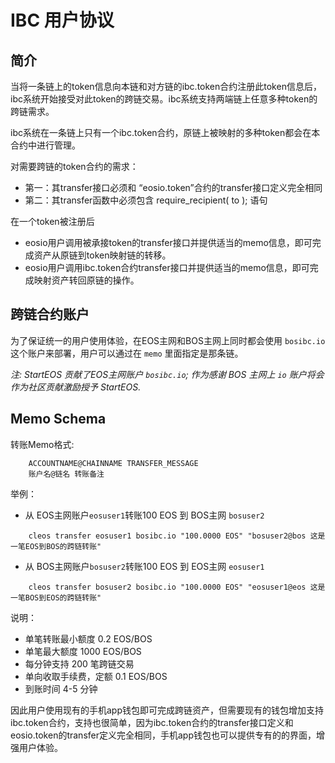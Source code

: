 # IBC 用户协议
## 简介

当将一条链上的token信息向本链和对方链的ibc.token合约注册此token信息后，ibc系统开始接受对此token的跨链交易。ibc系统支持两端链上任意多种token的跨链需求。

ibc系统在一条链上只有一个ibc.token合约，原链上被映射的多种token都会在本合约中进行管理。

对需要跨链的token合约的需求：
- 第一：其transfer接口必须和 “eosio.token”合约的transfer接口定义完全相同
- 第二：其transfer函数中必须包含 require_recipient( to ); 语句

在一个token被注册后
- eosio用户调用被承接token的transfer接口并提供适当的memo信息，即可完成资产从原链到token映射链的转移。
- eosio用户调用ibc.token合约transfer接口并提供适当的memo信息，即可完成映射资产转回原链的操作。

## 跨链合约账户

为了保证统一的用户使用体验，在EOS主网和BOS主网上同时都会使用 `bosibc.io` 这个账户来部署，用户可以通过在 `memo` 里面指定是那条链。

*注: StartEOS 贡献了EOS主网账户 `bosibc.io`; 作为感谢 BOS 主网上 `io` 账户将会作为社区贡献激励授予 StartEOS.*


## Memo Schema 

转账Memo格式:
```
    ACCOUNTNAME@CHAINNAME TRANSFER_MESSAGE
    账户名@链名 转账备注
```

举例：

- 从 EOS主网账户`eosuser1`转账100 EOS 到 BOS主网 `bosuser2`
```
    cleos transfer eosuser1 bosibc.io "100.0000 EOS" "bosuser2@bos 这是一笔EOS到BOS的跨链转账"
```

- 从 BOS主网账户`bosuser2`转账100 EOS 到 EOS主网 `eosuser1`
```
    cleos transfer bosuser2 bosibc.io "100.0000 EOS" "eosuser1@eos 这是一笔BOS到EOS的跨链转账"
``` 

说明： 
  - 单笔转账最小额度 0.2 EOS/BOS
  - 单笔最大额度 1000 EOS/BOS
  - 每分钟支持 200 笔跨链交易
  - 单向收取手续费，定额 0.1 EOS/BOS
  - 到账时间 4-5 分钟

因此用户使用现有的手机app钱包即可完成跨链资产，但需要现有的钱包增加支持ibc.token合约，支持也很简单，因为ibc.token合约的transfer接口定义和eosio.token的transfer定义完全相同，手机app钱包也可以提供专有的的界面，增强用户体验。
